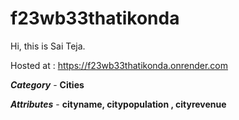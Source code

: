 # f23wb33thatikonda
Hi, this is Sai Teja.

Hosted at : https://f23wb33thatikonda.onrender.com

***Category*** - **Cities**

***Attributes*** - **cityname, citypopulation , cityrevenue**

